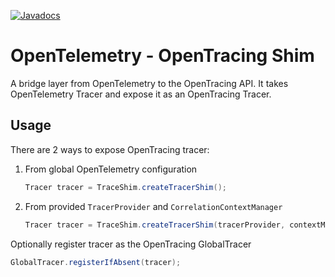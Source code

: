 [![Javadocs][javadoc-image]][javadoc-url]
# OpenTelemetry - OpenTracing Shim
A bridge layer from OpenTelemetry to the OpenTracing API.
It takes OpenTelemetry Tracer and expose it as an OpenTracing Tracer.

## Usage

There are 2 ways to expose OpenTracing tracer: 
1. From global OpenTelemetry configuration 
    ```java
    Tracer tracer = TraceShim.createTracerShim();
    ```
1. From provided `TracerProvider` and `CorrelationContextManager`
    ```java
    Tracer tracer = TraceShim.createTracerShim(tracerProvider, contextManager);
    ```

Optionally register tracer as the OpenTracing GlobalTracer
```java
GlobalTracer.registerIfAbsent(tracer);
```

[javadoc-image]: https://www.javadoc.io/badge/io.opentelemetry/opentelemetry-opentracing-shim.svg
[javadoc-url]: https://www.javadoc.io/doc/io.opentelemetry/opentelemetry-opentracing-shim